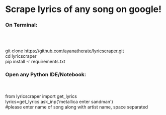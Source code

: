 # Scrape lyrics of any song on google!

<h3>On Terminal: </h3><br><br>

git clone https://github.com/ayanatherate/lyricscraper.git<br>
cd lyricscraper <br>
pip install -r requirements.txt<br>

<h3>Open any Python IDE/Notebook: </h3><br><br>
from lyricscraper import get_lyrics <br>
lyrics=get_lyrics.ask_inp('metallica enter sandman') <br>
#please enter name of song along with artist name, space separated
